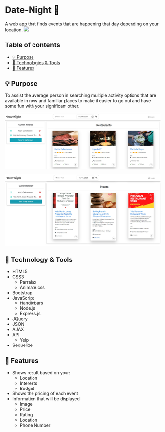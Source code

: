 #  Date-Night &#128197;

A web app that finds events that are happening that day depending on your location.
![](public/images/homepage.PNG)

## Table of contents
* [ &#128161; Purpose](#-purpose)
* [&#x1f527; Technologies & Tools](#-technology--tools)
* [&#x1f4f2; Features](#-features)



## &#128161; Purpose
To assist the average person in searching multiple activity options that are available in new and familiar places to make it easier to go out and have some fun with your significant other.

![](public/images/results.jpg)

![](public/images/event-results.jpg)

## &#x1f527; Technology & Tools
- HTML5
- CSS3
  - Parralax
  - Animate.css
- Bootstrap
- JavaScript
  - Handlebars
  - Node.js
  - Express.js
- JQuery
- JSON
- AJAX
- API
  - Yelp
- Sequelize

## &#x1f4f2; Features
- Shows result based on your:
  - Location
  - Interests
  - Budget
- Shows the pricing of each event
- Information that will be displayed
  - Image
  - Price
  - Rating
  - Location
  - Phone Number
  
